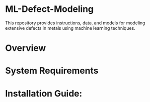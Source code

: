 # ML-Defect-Modeling
This repository provides instructions, data, and models for modeling extensive defects in metals using machine learning techniques.
# Overview
# System Requirements
# Installation Guide:
